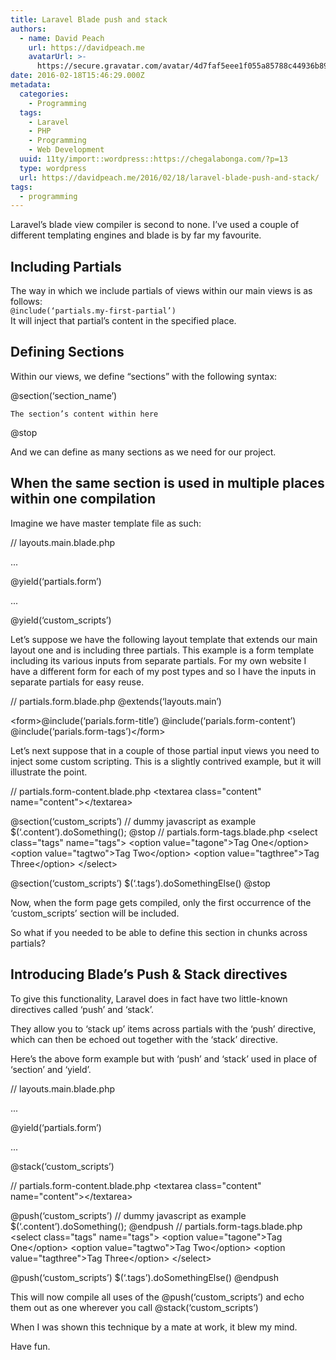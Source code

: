 ```yaml
---
title: Laravel Blade push and stack
authors:
  - name: David Peach
    url: https://davidpeach.me
    avatarUrl: >-
      https://secure.gravatar.com/avatar/4d7faf5eee1f055a85788c44936b8995eaab6dfb004e7854ec747ccb272e91ee?s=96&d=mm&r=g
date: 2016-02-18T15:46:29.000Z
metadata:
  categories:
    - Programming
  tags:
    - Laravel
    - PHP
    - Programming
    - Web Development
  uuid: 11ty/import::wordpress::https://chegalabonga.com/?p=13
  type: wordpress
  url: https://davidpeach.me/2016/02/18/laravel-blade-push-and-stack/
tags:
  - programming
---
```

Laravel’s blade view compiler is second to none. I’ve used a couple of different templating engines and blade is by far my favourite.

## Including Partials

The way in which we include partials of views within our main views is as follows:  
`@include(‘partials.my-first-partial’)`  
It will inject that partial’s content in the specified place.

## Defining Sections

Within our views, we define “sections” with the following syntax:

@section(‘section\_name’)

    The section’s content within here

@stop

And we can define as many sections as we need for our project.

## When the same section is used in multiple places within one compilation

Imagine we have master template file as such:

// layouts.main.blade.php
<!doctype html>

...

@yield(‘partials.form’)

...

@yield(‘custom\_scripts’)

Let’s suppose we have the following layout template that extends our main layout one and is including three partials. This example is a form template including its various inputs from separate partials. For my own website I have a different form for each of my post types and so I have the inputs in separate partials for easy reuse.

// partials.form.blade.php
@extends(‘layouts.main’)

\<form>@include(‘parials.form-title’)
@include(‘parials.form-content’)
@include(‘parials.form-tags’)\</form>

Let’s next suppose that in a couple of those partial input views you need to inject some custom scripting. This is a slightly contrived example, but it will illustrate the point.

// partials.form-content.blade.php
\<textarea class="content" name="content">\</textarea>

@section(‘custom\_scripts’)
// dummy javascript as example
$(‘.content’).doSomething();
@stop
// partials.form-tags.blade.php
\<select class="tags" name="tags">
\<option value="tagone">Tag One\</option>
\<option value="tagtwo">Tag Two\</option>
\<option value="tagthree">Tag Three\</option>
\</select>

@section(‘custom\_scripts’)
$(‘.tags’).doSomethingElse()
@stop

Now, when the form page gets compiled, only the first occurrence of the ‘custom\_scripts’ section will be included.

So what if you needed to be able to define this section in chunks across partials?

## Introducing Blade’s Push & Stack directives

To give this functionality, Laravel does in fact have two little-known directives called ‘push’ and ‘stack’.

They allow you to ‘stack up’ items across partials with the ‘push’ directive, which can then be echoed out together with the ‘stack’ directive.

Here’s the above form example but with ‘push’ and ‘stack’ used in place of ‘section’ and ‘yield’.

// layouts.main.blade.php
<!doctype html>

...

@yield(‘partials.form’)

...

@stack(‘custom\_scripts’)

// partials.form-content.blade.php
\<textarea class="content" name="content">\</textarea>

@push(‘custom\_scripts’)
// dummy javascript as example
$(‘.content’).doSomething();
@endpush
// partials.form-tags.blade.php
\<select class="tags" name="tags">
\<option value="tagone">Tag One\</option>
\<option value="tagtwo">Tag Two\</option>
\<option value="tagthree">Tag Three\</option>
\</select>

@push(‘custom\_scripts’)
$(‘.tags’).doSomethingElse()
@endpush

This will now compile all uses of the @push(‘custom\_scripts’) and echo them out as one wherever you call @stack(‘custom\_scripts’)

When I was shown this technique by a mate at work, it blew my mind.

Have fun.